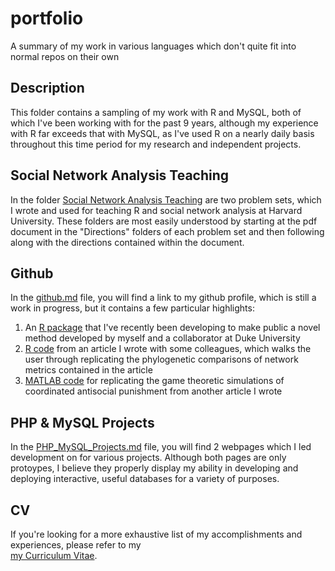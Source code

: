 # portfolio
A summary of my work in various languages which don't quite fit into normal repos on their own

## Description
This folder contains a sampling of my work with R and MySQL, both of which I've 
been working with for the past 9 years, although my experience with R far 
exceeds that with MySQL, as I've used R on a nearly daily basis throughout this 
time period for my research and independent projects.

## Social Network Analysis Teaching
In the folder [Social Network Analysis Teaching](/Social%20Network%20Analysis%20Teaching) are two 
problem sets, which I wrote and used for teaching R and social network analysis at Harvard 
University. These folders are most easily understood by starting at the pdf 
document in the "Directions" folders of each problem set and then following 
along with the directions contained within the document.

## Github
In the [github.md](github.md) file, you will find a link to my github profile, which 
is still a work in progress, but it contains a few particular highlights:
1. An [R package](https://github.com/collinmmccabe/enss) that I've recently been developing to 
make public a novel method developed by myself and a collaborator at Duke University
2. [R code](https://github.com/collinmmccabe/networkmetrics_groupsize) from an article I wrote 
with some colleagues, which walks the user through replicating the phylogenetic comparisons of 
network metrics contained in the article
3. [MATLAB code](https://github.com/collinmmccabe/coordinated_antisocial_punishment) for replicating the 
game theoretic simulations of coordinated antisocial punishment from another article I wrote

## PHP & MySQL Projects
In the [PHP_MySQL_Projects.md](PHP_MySQL_Projects.md) file, you will find 2 webpages which I led 
development on for various projects. Although both pages are only protoypes, 
I believe they properly display my ability in developing and deploying 
interactive, useful databases for a variety of purposes.

## CV
If you're looking for a more exhaustive list of my accomplishments and experiences, please refer to my  
[my Curriculum Vitae](collinmmccabe.github.io).
